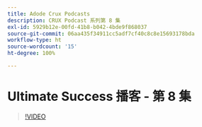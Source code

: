 ```yaml
---
title: Adode Crux Podcasts
description: CRUX Podcast 系列第 8 集
exl-id: 5929b12e-00fd-41b8-b042-4bde9f868037
source-git-commit: 06aa435f34911cc5adf7cf40c8c8e15693178bda
workflow-type: ht
source-wordcount: '15'
ht-degree: 100%

---
```


# Ultimate Success 播客 - 第 8 集

>[!VIDEO](https://video.tv.adobe.com/v/3429404?quality=12learn=on)
